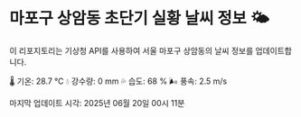 
# 마포구 상암동 초단기 실황 날씨 정보 🌤️

이 리포지토리는 기상청 API를 사용하여 서울 마포구 상암동의 날씨 정보를 업데이트합니다. 

🌡️ 기온: 28.7 ℃
💧 강수량: 0 mm
💦 습도: 68 %
🌬️ 풍속: 2.5 m/s

마지막 업데이트 시각: 2025년 06월 20일 00시 11분    
